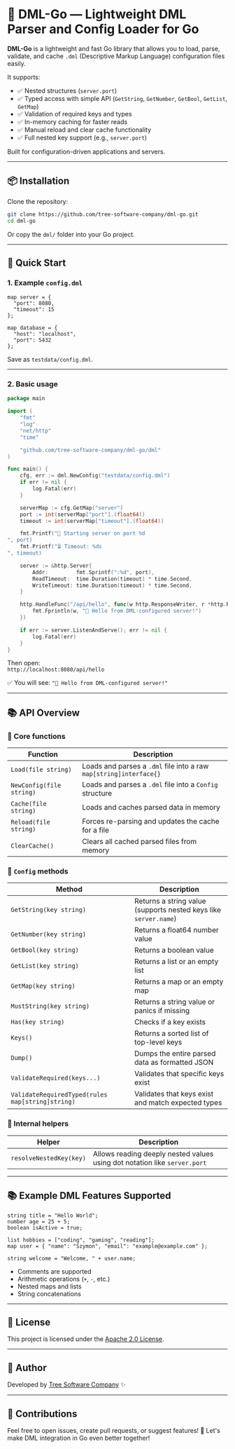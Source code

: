 # 🧩 DML-Go — Lightweight DML Parser and Config Loader for Go

**DML-Go** is a lightweight and fast Go library that allows you to load, parse, validate, and cache `.dml` (Descriptive Markup Language) configuration files easily.

It supports:

- ✅ Nested structures (`server.port`)
- ✅ Typed access with simple API (`GetString`, `GetNumber`, `GetBool`, `GetList`, `GetMap`)
- ✅ Validation of required keys and types
- ✅ In-memory caching for faster reads
- ✅ Manual reload and clear cache functionality
- ✅ Full nested key support (e.g., `server.port`)

Built for configuration-driven applications and servers.

---

## 📦 Installation

Clone the repository:

```bash
git clone https://github.com/tree-software-company/dml-go.git
cd dml-go
```

Or copy the `dml/` folder into your Go project.

---

## 🚀 Quick Start

### 1. Example `config.dml`

```dml
map server = {
  "port": 8080,
  "timeout": 15
};

map database = {
  "host": "localhost",
  "port": 5432
};
```

Save as `testdata/config.dml`.

---

### 2. Basic usage

```go
package main

import (
    "fmt"
    "log"
    "net/http"
    "time"

    "github.com/tree-software-company/dml-go/dml"
)

func main() {
    cfg, err := dml.NewConfig("testdata/config.dml")
    if err != nil {
        log.Fatal(err)
    }

    serverMap := cfg.GetMap("server")
    port := int(serverMap["port"].(float64))
    timeout := int(serverMap["timeout"].(float64))

    fmt.Printf("🚀 Starting server on port %d
", port)
    fmt.Printf("⏳ Timeout: %ds
", timeout)

    server := &http.Server{
        Addr:         fmt.Sprintf(":%d", port),
        ReadTimeout:  time.Duration(timeout) * time.Second,
        WriteTimeout: time.Duration(timeout) * time.Second,
    }

    http.HandleFunc("/api/hello", func(w http.ResponseWriter, r *http.Request) {
        fmt.Fprintln(w, "👋 Hello from DML-configured server!")
    })

    if err := server.ListenAndServe(); err != nil {
        log.Fatal(err)
    }
}
```

Then open:  
`http://localhost:8080/api/hello`

✅ You will see: `"👋 Hello from DML-configured server!"`

---

## 📚 API Overview

### 🔹 Core functions

| Function                | Description |
|--------------------------|-------------|
| `Load(file string)`      | Loads and parses a `.dml` file into a raw `map[string]interface{}` |
| `NewConfig(file string)` | Loads and parses a `.dml` file into a `Config` structure |
| `Cache(file string)`     | Loads and caches parsed data in memory |
| `Reload(file string)`    | Forces re-parsing and updates the cache for a file |
| `ClearCache()`           | Clears all cached parsed files from memory |

### 🔹 `Config` methods

| Method                      | Description |
|------------------------------|-------------|
| `GetString(key string)`      | Returns a string value (supports nested keys like `server.name`) |
| `GetNumber(key string)`      | Returns a float64 number value |
| `GetBool(key string)`        | Returns a boolean value |
| `GetList(key string)`        | Returns a list or an empty list |
| `GetMap(key string)`         | Returns a map or an empty map |
| `MustString(key string)`     | Returns a string value or panics if missing |
| `Has(key string)`            | Checks if a key exists |
| `Keys()`                     | Returns a sorted list of top-level keys |
| `Dump()`                     | Dumps the entire parsed data as formatted JSON |
| `ValidateRequired(keys...)`  | Validates that specific keys exist |
| `ValidateRequiredTyped(rules map[string]string)` | Validates that keys exist and match expected types |

### 🔹 Internal helpers

| Helper                     | Description |
|-----------------------------|-------------|
| `resolveNestedKey(key)`     | Allows reading deeply nested values using dot notation like `server.port` |

---

## 📚 Example DML Features Supported

```dml
string title = "Hello World";
number age = 25 + 5;
boolean isActive = true;

list hobbies = ["coding", "gaming", "reading"];
map user = { "name": "Szymon", "email": "example@example.com" };

string welcome = "Welcome, " + user.name;
```

- Comments are supported
- Arithmetic operations (`+`, `-`, etc.)
- Nested maps and lists
- String concatenations

---

## 📄 License

This project is licensed under the [Apache 2.0 License](LICENSE).

---

## 👤 Author

Developed by [Tree Software Company](https://github.com/tree-software-company) ✨

---

## 📣 Contributions

Feel free to open issues, create pull requests, or suggest features! 🚀
Let's make DML integration in Go even better together!